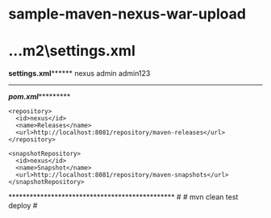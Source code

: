 # sample-maven-nexus-war-upload

# ..\.m2\settings.xml 

**************settings.xml********************
<settings>
<servers>
    <server>
      <id>nexus</id>
      <username>admin</username>
      <password>admin123</password>
    </server>
 </servers>
</settings>
**********************************************

***************pom.xml************************
<distributionManagement>
  
    <repository>
      <id>nexus</id>
      <name>Releases</name>
      <url>http://localhost:8081/repository/maven-releases</url>
    </repository>
    
    <snapshotRepository>
      <id>nexus</id>
      <name>Snapshot</name>
      <url>http://localhost:8081/repository/maven-snapshots</url>
    </snapshotRepository>
    
</distributionManagement>
***********************************************
#
# mvn clean test deploy
#

